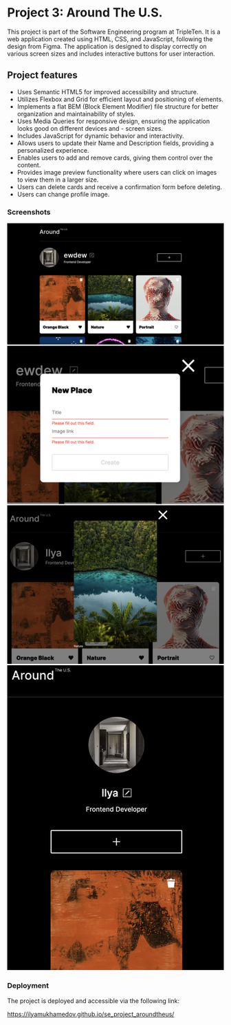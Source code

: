 # Project 3: Around The U.S.

This project is part of the Software Engineering program at TripleTen. It is a web application created using HTML, CSS, and JavaScript, following the design from Figma. The application is designed to display correctly on various screen sizes and includes interactive buttons for user interaction.

## Project features

- Uses Semantic HTML5 for improved accessibility and structure.
- Utilizes Flexbox and Grid for efficient layout and positioning of elements.
- Implements a flat BEM (Block Element Modifier) file structure for better organization and maintainability of styles.
- Uses Media Queries for responsive design, ensuring the application looks good on different devices and - screen sizes.
- Includes JavaScript for dynamic behavior and interactivity.
- Allows users to update their Name and Description fields, providing a personalized experience.
- Enables users to add and remove cards, giving them control over the content.
- Provides image preview functionality where users can click on images to view them in a larger size.
- Users can delete cards and receive a confirmation form before deleting.
- Users can change profile image.

### Screenshots

<img src="https://github.com/ilyamukhamedov/se_project_aroundtheus/blob/main/src/images/Main.png" width="600"/>

<img src="https://github.com/ilyamukhamedov/se_project_aroundtheus/blob/main/src/images/Popup.png" width="600"/>

<img src="https://github.com/ilyamukhamedov/se_project_aroundtheus/blob/main/src/images/Preview.png" width="600"/>

<img src="https://github.com/ilyamukhamedov/se_project_aroundtheus/blob/main/src/images/Mobile.png" width="600"/>

### Deployment

The project is deployed and accessible via the following link:

https://ilyamukhamedov.github.io/se_project_aroundtheus/
